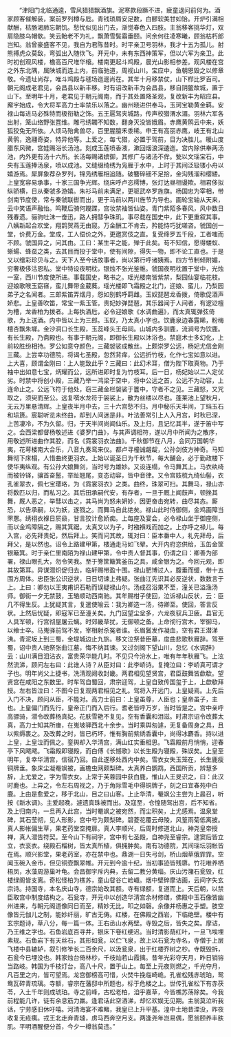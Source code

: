 <!-- { "loadSidebar": true } -->
　　“津阳门北临通逵，雪风猎猎飘酒旗。泥寒款段蹶不进，疲童退问前何为。酒家顾客催解装，案前罗列樽与卮。青钱琐屑安足数，白醪软美甘如饴。开炉引满相献酬，枯肠渴肺忘朝饥。愁忧似见出门去，渐觉春色入四肢。主翁移客挑华灯，双肩隐膝乌帽欹。笑云鲐老不为礼，飘萧雪鬓霜垂颐。问余何往凌寒曦，顾翁枯朽郎岂知。翁曾豪盛客不见，我自为君陈昔时。时平亲卫号羽林，我才十五为孤儿。射熊搏虎众莫敌，弯弧出入随佽飞。开元中，未有东西神策军，但以六军为亲卫。此时初创观风楼，檐高百尺堆华榱。楼南更起斗鸡殿，晨光山影相参差。观风楼在宫之外东北隅，属陕城而连上内，前临驰道，周视山川。宝应中，鱼朝恩毁之以修章敬。今遗址尚存，唯斗鸡殿与毬场迤逦尚在。其年十月移禁仗，山下栉比罗百司。朝元阁成老君见，会昌县以新丰移。时有诏改新丰为会昌县，移自阴鳖故城，置于山下。至明年十月，老君见于朝元阁南，而于其处置降圣观，复改新丰为昭应县。廨宇始成，令大将军高力士率禁乐以落之。幽州晓进供奉马，玉珂宝勒黄金羁。安禄山每进马必殊特而极衔勒之饰。五王扈驾夹城路，传声校猎渭水湄。羽林六军各出射，笼山络野张罝维。雕弓绣韣不知数，翻身灭没皆娥眉。赤鹰黄鹘云中来，妖狐狡兔无所依。人烦马殆禽兽尽，百里腥膻禾黍稀。申王有高丽赤鹰，岐王有北山黄鹘，逸翮奇姿，特异他等。上爱之，每弋猎，必置于驾前，目为决胜儿。暖山度腊东风微，宫娃赐浴长汤池。刻成玉莲喷香液，漱回烟浪深逶迤。宫内除供奉两汤池，内外更有汤十六所。长汤每赐诸嫔御，其修广与诸汤不侔。甃以文瑶宝石，中央有玉莲捧汤泉，喷以成池。又缝缀绮绣为凫雁于水中，上时于其间泛钑镂小舟以嬉游焉。犀屏象荐杂罗列，锦凫绣雁相追随。破簪碎钿不足拾，金沟残溜和缨緌。上皇宽容易承事，十家三国争光辉。绕床呼卢恣樗博，张灯达昼相谩欺。相君侈拟纵骄横，日从秦虢多游嬉。朱衫马前未满足，更驱武卒罗旌旗。杨国忠为宰相，带剑南节度使，常与秦虢联辔而出，更于马前以两川旌节为导也。画轮宝轴从天来，云中笑语声融怡。鸣鞭后骑何躞蹀，宫妆禁袖皆仙姿。青门紫陌多春风，风中数日残春遗。骊驹吐沬一奋迅，路人拥彗争珠玑。事尽载在国史中，此下更重叙其事。八姨新起合欢堂，翔鹍贺燕无由窥。万金酬工不肯去，矜能恃巧犹嗟咨。虢国创一堂，价费万金。堂成，工人偿价之外，更邀赏伎之直。复受绛罗五千段，工者嗤而不顾。虢国异之，问其由。工曰：某生平之能，殚于此矣。苟不知信，愿得蝼蚁、蜥蝪、蜂虿之类，去其目而投于堂中，使有间隙，得失一物，即不论工直也。于是又以缯彩珍贝与之。天下人至今话故事者，尚以第行呼诸姨焉。四方节制倾附媚，穷奢极侈沽恩私。堂中特设夜明枕，银烛不张光鉴帷。虢国夜明枕置于堂中，光烛一室，西川节度使所进。事载国史，略书之。瑶光楼南皆紫禁，梨园仙宴临花枝。迎娘歌喉玉窈窱，蛮儿舞带金葳蕤。瑶光楼即飞霜殿之北门，迎娘、蛮儿，乃梨园弟子之名闻者。三郎紫笛弄烟月，怨如别鹤呼羁雌。玉奴琵琶龙香拨，倚歌促酒声娇悲。上皇善吹笛，常宝一紫玉管。贵妃妙弹琵琶，其乐器闻于人间者，有逻逤檀为槽，龙香柏为拨者。上每执酒卮，必令迎娘歌《水调曲遍》，而太真辄弹弦倚歌，为上送酒。内中皆以上为三郎。玉奴，乃太真小字也。饮鹿泉边春露晞，粉梅檀杏飘朱墀。金沙洞口长生殿，玉蕊峰头王母祠。山城内多驯鹿，流涧号为饮鹿。有长生殿，乃斋殿也。有事于朝元阁，即御长生殿以沐浴也。禁庭术士多幻化，上前较胜纷相持。罗公如意夺颜色，三藏袈裟成散丝。上颇崇罗公远，杨妃尤信金刚三藏。上尝幸功德院，将谒七圣殿，忽然背痒，公远折竹枝，化作七宝如意以进。上大喜，顾谓金刚曰：上人能致此乎？三藏曰：此幻术耳，僧为陛下取真物。乃于袖中出如意七宝，炳耀而公，远所进即时复为竹枝耳。后一日，杨妃始以二人定优劣。时禁中将创小殿，三藏乃举一鸿梁于空中，将中公远之首，公远不为动容，上连命止之。公远飞符于他处，窃三藏金栏袈裟于籄中，守者不之见。三藏怒，又咒取之，须臾而至公。远复噀水龙符于袈裟上，散为丝缕以尽也。蓬莱池上望秋月，无云万里悬清辉。上皇夜半月中去，三十六宫愁不归。月中秘乐天半间，丁珰玉石和埙篪。宸聪听览未终曲，却到人间迷是非。叶法善常引上人入月宫，时秋已深，上苦凄冷，不为久留。归，于天半间尚闻仙乐。及上归，且记忆其半，遂于笛中写之。会西梁都督杨敬述进《婆罗门曲》，与其声调相符，遂以月中所闻为之散序，用敬述所进曲作其腔，而名《霓裳羽衣法曲》。千秋御节在八月，会同万国朝华夷，花萼楼南大合乐，八音九奏鸾来仪。都卢寻橦诚龌龊，公孙剑伎方神奇。马知舞彻下床榻，人惜曲终更羽衣。上始以诞圣日为千秋节，每大酺会，必于勤政楼下使华夷纵观。有公孙大娘舞剑，当时号为雄妙。又设连榻，令马舞其上。马衣纨绮而被铃铎，骧首奋鬛，举趾翘尾，变态动容，皆中音律。又令宫妓梳九绮仙髻，衣孔雀翠衣，佩七宝璎珞，为《霓裳羽衣》之类。曲终，珠翠可扫。其舞马，禄山亦将数匹以归，而私习之。其后田承嗣代安，有存者，一旦于厩上闻鼓声，顿挫其舞，厩人恶之，举彗以击之，其马尚为怒未妍妙，因更奋击宛转，曲尽其态。厮恐，以告承嗣，以为妖，遂戮之。而舞马自此绝矣。禄山此时侍御侧，金鸡画障当罘罳。绣祤衣褓日屃赑，甘言狡计愈娇痴。上每座及宴会，必令禄山坐于御座侧，而以金鸡障隔之，赐其箕踞。太真又以为子，时襁褓戏而加之。上亦呼之禄儿。每入宫，必先拜贵妃，然后拜上。笑而问其故，辄对曰：臣本番中人，礼先拜母，后拜父，是以然也。诏令上路建甲第，楼通走马如飞翚。大开内府恣供给，玉缶金筐银簸箕。时于亲仁里南陌为禄山建甲第，令中贵人督其事，仍谓之曰：卿善为部署，禄山眼孔大，勿令笑我。至于篣筐簸箕釜缶之具，咸金银为之。今回元观，即其故第耳。异谋潜炽促归去，临轩赐带盈十围。禄山肥博过人，腹垂而缓，带十五围方周体。忠臣张公识逆状，日日切谏上弗疑。张曲江先识其必反逆状，数数言于上。上曰：卿勿以王夷甫识石勒而误疑禄山尔。汤成召浴果不至，潼关已溢渔汤师。御街一夕无禁鼓，玉辂顺动西南驰。其年赐柑子使回，泣诉禄山反状，云：臣几不得生反。上犹疑其言，复遣使喻云：我为卿造一汤，待卿至。使回，答言反状。上然后忧疑，即寇军已至潼关矣。九门回望尘坌多，六龙夜驭兵卫疲。县官无人具军顿，行宫彻屋屠云螭。时郊畿草扰，无御顿之备。上命彻行宫木，宰御马，以飨士卒。马嵬驿前驾不发，宰相射杀冤者谁。长眉鬒发作凝血，空有君王潜涕洟。青泥坂上到三蜀，金堤城边止九旂。移文泣祭昔臣墓，度曲悲歌秋雁辞。驾至蜀，诏中贵人驰祭张曲江墓，悔不纳其谏。又过剑阁下望山川，忽忆《水调辞》云：山川满目泪沾衣，富贵荣华能几时。不见只今汾水上，唯有年年秋雁飞。上泫然流涕，顾问左右曰：此谁人诗？从臣对曰：此李峤诗。复掩泣曰：李峤真可谓才子也。明年尚父上捷书，洗清观阙收封畿。两君相见望贤宫，君臣鼓舞皆歔欷。望贤宫在咸阳之东数里。时车驾自蜀回，肃宗迎驾，上皇自致传国玺于上，上歔欷拜授。左右皆泣曰：不图今日复观两君相见之礼。驾将入开远门，上皇疑焉。上先后入门不决，顾问从臣，不能对。高力士前曰：上皇虽尊，人臣也；皇帝虽子，主也。上皇偏门而先行，皇帝正门而入后行。耆老皆呼万岁，当时皆是之。宫中亲呼高骠骑，潜令改葬杨真妃。花肤雪艳不复见，空有香囊和泪滋。时肃宗诏令改葬太真，高力士知其所瘗，在嵬坡驿西北十余步。当时乘舆匆遽，无复备周身之具，且以紫缛裹之。及改葬之时，皆已朽坏，惟有胸前紫绣香囊中，尚得冰麝香。持以进上皇，上皇泣而佩之。銮舆却入华清宫，满山红实垂相思。飞霜殿前月悄悄，迎春亭下风飔飔。飞霜殿即寝殿，而白傅《长憾歌》以长生殿为寝殿，殊误矣。上皇至明年，复幸华清宫，信宿乃回。自此遂移处西内中矣。雪衣女失玉笼在，长生鹿瘦铜牌垂。象床尘凝罨飒被，画檐虫网颇梨碑。太真养白鹦鹉，西国所贡，辨慧多辞，上尤爱之，字为雪衣女。上常于芙蓉园中获白鹿，惟山人王旻识之，曰：此汉时鹿也。上异之，令左右周视之，乃于角际雪毛中得铜牌子，刻之曰宜春苑中白鹿。上由是愈爱之，移于北山，目之曰山客。上止华清，罨飒公主尝为上晨召，听按《新水调》。主爱起晚，遽遗真珠被而出。及寇至，仓惶随驾出宫，后不知省。及上归南内，一旦再入此宫，当时罨飒之被宛然，而尘积矣，上尤感焉。温泉堂碑，其石莹彻，见人形影，宫中号为颇梨碑。碧菱花覆云母陵，风篁雨菊低离披。真人影帐偏生草，果老药堂空掩扉。真人李顺兴，后周时修道北山，神尧皇帝授禅，真人潜告符契。至今山下有祠宇，宫中有七圣殿，自神尧至睿宗。逮窦后皆立立，衣衮衣。绕殿石榴树，皆太真所植，俱拥肿矣。南有功德院，其间瑶坛羽帐皆在焉。顺兴影堂，果老药室，亦在禁中也。鼎湖一日失弓剑，桥山烟草俄霏霏。空闻玉碗入金市，但见铜壶飘翠帷。开元到今逾十纪，当初事迹皆残隳。竹花唯养栖梧凤，水藻周游巢叶龟。会昌御宇斥内典，去留二教分黄缁。庆山污潴石瓮毁，红楼绿阁皆支离。奇松怪柏为樵苏，童山眢谷亡崄巇。烟中壁碎摩诘画，云间字失玄宗诗。持国寺，本名庆山寺，德宗始改其额。寺有绿额，复道而上。天后朝，以禁臣取宫中制度结构之。石瓮寺，开元中以创造华清宫余材修缮，佛殿中玉石像皆幽州进来，与朝元阁道像同日而至，精妙无比，叩之如磬。余像并杨惠之手塑。肢空像皆元伽儿之制，能妙纤丽，旷古无俦。红楼，在佛殿之西岩，下临绝壁。楼中有玄宗题诗，草八分，每一篇一体。王右丞山水两壁。寺毁之后，皆失之矣。摩诘，乃王维之字也。石鱼岩底百寻井，银床下卷红绠迟。当时清影荫红叶，一旦飞埃埋素规。石鱼岩下有天丝石，其形如瓮，以伫飞泉，故上以石瓮为寺名，寺僧于上层飞楼中县辘轳，叙引修笮长二百余尺，以汲瓮泉，出于红楼乔树之杪。寺既毁拆，石瓮今已埋没也。韩家烛台倚林杪，千枝灿若山霞摛。昔年光彩夺天月，昨日销镕当路岐。韩国为千枝灯台，高八十尺，置于山上。每至上元夜则燃之，千光夺月，凡百里之内，皆可望焉。龙宫御榜高可惜，火焚牛挽临崎峗。孔雀松残赤琥珀，鸳鸯瓦碎青琉璃。寺额，睿宗在藩邸中所题也，标于危楼之上。世传孔雀松下有赤茯苓，入土千年则成琥珀。寺之前峰，古松老柏，洎乎嘉草，今皆樵苏荡除矣。今我前程能几许，徒有余息筋力羸。逢君话此空洒涕，却忆欢娱无见期。主翁莫泣听我话，宁劳感旧休吁嘻。河清海宴不难睹，我皇已上升平基。湟中土地昔湮没，昨夜收复无疮痍。戎王北走弃青塳，虏马西奔空月支。两逢尧年岂易偶，愿翁颐养丰肤肌。平明酒醒便分首，今夕一樽翁莫违。”  
